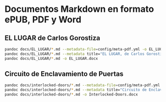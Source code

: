 # Documentos Markdown en formato ePUB, PDF y Word

## EL LUGAR de Carlos Gorostiza

   ```bash
   pandoc docs/EL_LUGAR/*.md --metadata-file=config/meta-pdf.yml -o EL_LUGAR.pdf
   pandoc docs/EL_LUGAR/*.md --metadata title="EL LUGAR, de Carlos Gorostiza" -o EL_LUGAR.epub -t epub2
   pandoc docs/EL_LUGAR/*.md -o EL_LUGAR.docx
   ```

## Circuito de Enclavamiento de Puertas

   ```bash
   pandoc docs/interlocked-doors/*.md --metadata-file=config/meta-pdf.yml -o Interlocked-Doors.pdf
   pandoc docs/interlocked-doors/*.md --metadata title="Circuito de Enclavamiento de Puertas" -o Interlocked-Doors.epub -t epub2
   pandoc docs/interlocked-doors/*.md -o Interlocked-Doors.docx
   ```
